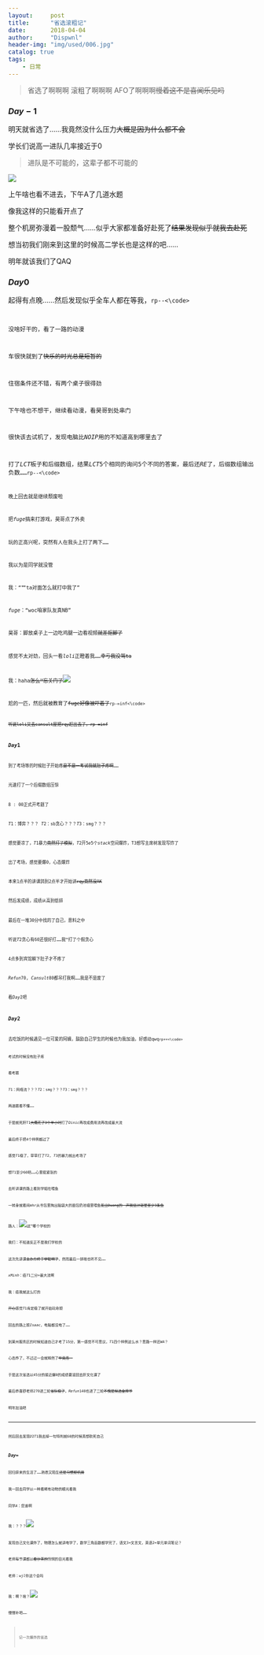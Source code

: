 ```yaml
---
layout:     post
title:      "省选滚粗记"
date:       2018-04-04
author:     "Dispwnl"
header-img: "img/used/006.jpg"
catalog: true
tags:
    - 日常
---
```

>省选了啊啊啊 滚粗了啊啊啊 AFO了啊啊啊~~慢着这不是喜闻乐见吗~~

### $Day-1$

明天就省选了……我竟然没什么压力~~大概是因为什么都不会~~

学长们说高一进队几率接近于$0$

>进队是不可能的，这辈子都不可能的

![](/img/qiegewala.jpg)

上午啥也看不进去，下午A了几道水题

像我这样的只能看开点了

整个机房弥漫着一股颓气……似乎大家都准备好赴死了~~结果发现似乎就我去赴死~~

想当初我们刚来到这里的时候高二学长也是这样的吧……

明年就该我们了QAQ

### $Day0$
起得有点晚……然后发现似乎全车人都在等我，<code>rp--<\code>

没啥好干的，看了一路的动漫

车很快就到了~~快乐的时光总是短暂的~~

住宿条件还不错，有两个桌子很得劲

下午啥也不想干，继续看动漫，看昊哥到处串门

很快该去试机了，发现电脑比$NOIP$用的不知道高到哪里去了

打了$LCT$板子和后缀数组，结果$LCT$5个相同的询问$5$个不同的答案，最后还$RE$了，后缀数组输出负数……<code>rp--<\code>

晚上回去就是继续颓废啦

把$fuge$搞来打游戏，昊哥点了外卖

玩的正高兴呢，突然有人在我头上打了两下……

我以为是同学就没管

我：“艹ta对面怎么就打中我了”

$fuge$：“woc咱家队友真NB”

昊哥：脚放桌子上一边吃鸡腿一边看视频~~就差抠脚了~~

感觉不太对劲，回头一看$loli$正瞪着我……~~幸亏我没骂ta~~

我：haha~~怎么™忘关门了~~![](/img/1234.jpg)

尬的一匹，然后就被教育了~~fuge好像被吓着了~~<code>rp-=inf<\code>

~~听说loli又去cansult屋把rqy赶出去了，rp-=inf~~

### $Day1$
到了考场等的时候肚子开始疼~~是不是一考试我就肚子疼啊~~……

光速打了一个后缀数组压惊

$8:00$正式开考题了

$T1$：博弈？？？ $T2$：sb贪心？？？$T3$：smg？？？

感觉要凉了，$T1$暴力~~竟然打了模拟~~，$T2$开$5e5$个$stack$空间爆炸，T3想写主席树发现写炸了

出了考场，感觉要爆$0$，心态爆炸

本来$1$点半的讲课鸽到$2$点半才开始讲~~rqy竟然没AK~~

然后发成绩，成绩从高到低排

最后在一堆$30$分中找的了自己，意料之中

听说$T2$贪心有$60$还很好打……我™打了个假贪心

$4$点多到宾馆躺下肚子才不疼了

$Refun 70,Cansult 80$都吊打我啊……我是不是废了

看$Day2$吧

### $Day2$
去吃饭的时候遇见一位可爱的阿姨，鼓励自己学生的时候也为我加油，好感动qwq<code>rp++<\code>

考试的时候没有肚子疼

看考题

$T1$：网络流？？？$T2$：smg？？？$T3$：smg？？？

两道题看不懂……

于是就死肝T1~~大概花了3个半小时~~打了$Dinic$再改成费用流再改成最大流

最后终于把$4$个样例都过了

感觉$T1$稳了，草草打了$T2,T3$的暴力就出考场了

想$T1$至少$60$吧……心里挺紧张的

去听讲课的路上看到学姐在喂鱼

一转身就看间$mhr$从书包里掏出脑袋大的面包扔池塘里喂鱼~~发出Duang的一声我估计砸晕至少3条鱼~~

路人：![](/img/1213.jpg)这™哪个学校的

我们：不知道反正不是我们学校的

这次先讲课~~主办方终于学聪明了~~，然而最后一排啥也听不见……

$xMinh$：癌$T1$二分+最大流啊

我：癌我就这么打的

~~开心~~感觉$T1$肯定稳了就开始玩命颓

回去的路上颓$Isaac$，电脑都没电了……

到莱州服务区的时候知道自己才考了$15$分，第一感觉不可思议，$T1$四个样例这么水？思路一样还$WA$？

心态炸了，不过过一会就释然了~~毕竟高一~~

于是这次省选以$45$分的接近爆$0$的成绩要滚回去肝文化课了

最后恭喜舒老师$270$进二轮~~省队稳了~~，$Refun140$也进了二轮~~不愧是候选金牌爷~~

明年加油吧

------

然后回去发现$D2T1$我去掉一句特判就$60$的时候真想砍死自己

### $Day∞$
回归原来的生活了……熟悉又陌生~~还是习惯颓机房~~

我一回去同学以一种看稀有动物的眼光看我

同学$A$：您谁啊

我：？？？![](/img/423.jpg)

发现自己文化课炸了，物理怎么就讲电学了，数学三角函数都学完了，语文$3+$文言文，英语$2+$单元单词笔记？

老师每节课都以~~看沙茶的~~怜悯的目光看我

老师：$wjl$你这个会吗

我：啊？啥？![](/img/1231.jpg)

慢慢补吧……

>记一次爆炸的省选
